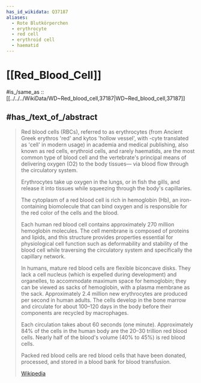 ```yaml
---
has_id_wikidata: Q37187
aliases:
  - Rote Blutkörperchen
  - erythrocyte
  - red cell
  - erythroid cell
  - haematid
---
```


# [[Red_Blood_Cell]] 

#is_/same_as :: [[../../../WikiData/WD~Red_blood_cell,37187|WD~Red_blood_cell,37187]] 

## #has_/text_of_/abstract 

> Red blood cells (RBCs), referred to as erythrocytes (from Ancient Greek  erythros 'red' and  kytos 'hollow vessel', 
> with -cyte translated as 'cell' in modern usage) in academia and medical publishing, 
> also known as red cells, erythroid cells, and rarely haematids, 
> are the most common type of blood cell 
> and the vertebrate's principal means of delivering oxygen (O2) to the body tissues—
> via blood flow through the circulatory system. 
> 
> Erythrocytes take up oxygen in the lungs, or in fish the gills, 
> and release it into tissues while squeezing through the body's capillaries.
>
> The cytoplasm of a red blood cell is rich in hemoglobin (Hb), 
> an iron-containing biomolecule that can bind oxygen 
> and is responsible for the red color of the cells and the blood. 
> 
> Each human red blood cell contains approximately 270 million hemoglobin molecules. 
> The cell membrane is composed of proteins and lipids, 
> and this structure provides properties essential for physiological cell function 
> such as deformability and stability of the blood cell while traversing the circulatory system 
> and specifically the capillary network.
>
> In humans, mature red blood cells are flexible biconcave disks. 
> They lack a cell nucleus (which is expelled during development) and organelles, 
> to accommodate maximum space for hemoglobin; 
> they can be viewed as sacks of hemoglobin, with a plasma membrane as the sack. 
> Approximately 2.4 million new erythrocytes are produced per second in human adults. 
> The cells develop in the bone marrow and circulate for about 100–120 days in the body 
> before their components are recycled by macrophages.  
> 
> Each circulation takes about 60 seconds (one minute). 
> Approximately 84% of the cells in the human body are the 20–30 trillion red blood cells. 
> Nearly half of the blood's volume (40% to 45%) is red blood cells.
>
> Packed red blood cells are red blood cells that 
> have been donated, processed, and stored in a blood bank for blood transfusion.
>
> [Wikipedia](https://en.wikipedia.org/wiki/Red%20blood%20cell) 


